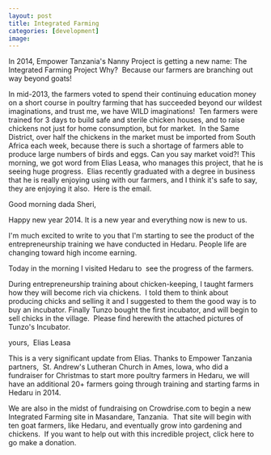 ```yaml
---
layout: post
title: Integrated Farming
categories: [development]
image:
---
```

In 2014, Empower Tanzania's Nanny Project is getting a new name:
The Integrated Farming Project
Why?  Because our farmers are branching out way beyond goats!

In mid-2013, the farmers voted to spend their continuing education money on a short course in poultry farming that has succeeded beyond our wildest imaginations, and trust me, we have WILD imaginations!  Ten farmers were trained for 3 days to build safe and sterile chicken houses, and to raise chickens not just for home consumption, but for market.  In the Same District, over half the chickens in the market must be imported from South Africa each week, because there is such a shortage of farmers able to produce large numbers of birds and eggs.
Can you say market void?!
This morning, we got word from Elias Leasa, who manages this project, that he is seeing huge progress.  Elias recently graduated with a degree in business that he is really enjoying using with our farmers, and I think it's safe to say, they are enjoying it also.  Here is the email.

Good morning dada Sheri,

Happy new year 2014. It is a new year and everything now is new to us.

I'm much excited to write to you that I'm starting to see the product of the entrepreneurship training we have conducted in Hedaru. People life are changing toward high income earning.

Today in the morning I visited Hedaru to  see the progress of the farmers.

During entrepreneurship training about chicken-keeping, I taught farmers how they will become rich via chickens.  I told them to think about producing chicks and selling it and I suggested to them the good way is to buy an incubator. Finally Tunzo bought the first incubator, and will begin to sell chicks in the village.  Please find herewith the attached pictures of Tunzo's Incubator.

yours, 
Elias Leasa

This is a very significant update from Elias. Thanks to Empower Tanzania partners,  St. Andrew's Lutheran Church in Ames, Iowa, who did a fundraiser for Christmas to start more poultry farmers in Hedaru, we will have an additional 20+ farmers going through training and starting farms in Hedaru in 2014.

We are also in the midst of fundraising on Crowdrise.com to begin a new Integrated Farming site in Masandare, Tanzania.  That site will begin with ten goat farmers, like Hedaru, and eventually grow into gardening and chickens.  If you want to help out with this incredible project, click here to go make a donation.
